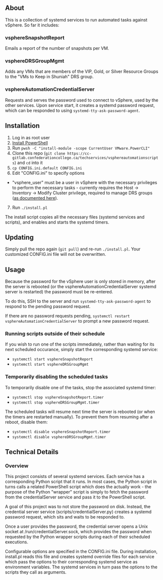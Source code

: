 ## About
This is a collection of systemd services to run automated tasks against vSphere. So far it includes:

### vsphereSnapshotReport
Emails a report of the number of snapshots per VM.

### vsphereDRSGroupMgmt
Adds any VMs that are members of the VIP, Gold, or Silver Resource Groups to the "VMs to Keep in Shuniah" DRS group.

### vsphereAutomationCredentialServer
Requests and serves the password used to connect to vSphere, used by the other services. Upon service start, it creates a systemd password request, which can be responded to using `systemd-tty-ask-password-agent`.

## Installation
1. Log in as root user
2. [Install PowerShell](https://learn.microsoft.com/en-us/powershell/scripting/install/install-rhel?view=powershell-7.4)
3. Run `pwsh -C "install-module -scope CurrentUser VMware.PowerCLI"`
4. Clone this repo (`git clone https://cc-gitlab.confederationcollege.ca/techservices/vsphereautomationscripts`) and `cd` into it
5. `cp CONFIG.ini.default CONFIG.ini`
6. Edit "CONFIG.ini" to specify options
  - "vsphere_user" must be a user in vSphere with the necessary privileges to perform the necessary tasks - currently requires the Host -> Inventory -> Modify Cluster privilege, required to manage DRS groups ([as documented here](https://tekhead.it/blog/2015/06/assigning-vcenter-permissions-for-drs-affinity-rules/)).
7. Run `./install.pl`

The install script copies all the necessary files (systemd services and scripts), and enables and starts the systemd timers.

## Updating
Simply pull the repo again (`git pull`) and re-run `./install.pl`. Your customized CONFIG.ini file will not be overwritten.

## Usage
Because the password for the vSphere user is only stored in memory, after the server is rebooted (or the vsphereAutomationCredentialServer systemd server is restarted) the password must be re-entered.

To do this, SSH to the server and run `systemd-tty-ask-password-agent` to respond to the pending password request.

If there are no password requests pending, `systemctl restart vsphereAutomationCredentialServer` to prompt a new password request.

### Running scripts outside of their schedule
If you wish to run one of the scripts immediately, rather than waiting for its next scheduled occurance, simply start the corresponding systemd service:

- `systemctl start vsphereSnapshotReport`
- `systemctl start vsphereDRSGroupMgmt`

### Temporarily disabling the scheduled tasks
To temporarily disable one of the tasks, stop the associated systemd timer:

- `systemctl stop vsphereSnapshotReport.timer`
- `systemctl stop vsphereDRSGroupMgmt.timer`

The scheduled tasks will resume next time the server is rebooted (or when the timers are restarted manually). To prevent them from resuming after a reboot, disable them:

- `systemctl disable vsphereSnapshotReport.timer`
- `systemctl disable vsphereDRSGroupMgmt.timer`

## Technical Details

### Overview
This project consists of several systemd services. Each service has a corresponding Python script that it runs. In most cases, the Python script in turns calls a related PowerShell script which does the actually work - the purpose of the Python "wrapper" script is simply to fetch the password from the credentialServer service and pass it to the PowerShell script.

A goal of this project was to not store the password on disk. Instead, the credential server service (scripts/credentialServer.py) creates a systemd password request, which sits and waits to be responded to.

Once a user provides the password, the credential server opens a Unix socket at /run/credentialServer.sock, which provides the password when requested by the Python wrapper scripts during each of their scheduled executions.

Configurable options are specified in the CONFIG.ini file. During installation, install.pl reads this file and creates systemd override files for each service which pass the options to their corresponding systemd service as environment variables. The systemd services in turn pass the options to the scripts they call as arguments.
